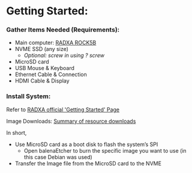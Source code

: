 # Getting Started:

### Gather Items Needed (Requirements):
- Main computer: [RADXA ROCK5B](https://radxa.com/products/rock5/5b/#documentation)
- NVME SSD (any size)
  - _Optional: screw in using ? screw_
- MicroSD card 
- USB Mouse & Keyboard
- Ethernet Cable & Connection
- HDMI Cable & Display

### Install System:
Refer to [RADXA official 'Getting Started' Page](https://docs.radxa.com/en/rock5/rock5b/getting-started)

Image Downloads: [Summary of resource downloads](https://docs.radxa.com/en/rock5/rock5b/download)

In short, 
- Use MicroSD card as a boot disk to flash the system’s SPI
  - Open balenaEtcher to burn the specific image you want to use (in this case Debian was used)
- Transfer the Image file from the MicroSD card to the NVME

